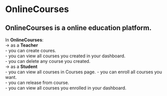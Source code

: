 ﻿# OnlineCourses

## OnlineCourses is a online education platform.

In <b>OnlineCourses</b>:   
  -> as a <b>Teacher</b>  
    - you can create coures.  
    - you can view all courses you created in your dashboard.  
    - you can delete any course you created.  
  -> as a <b>Student</b>  
    - you can view all courses in Courses page. 
    - you can enroll all courses you want.  
    - you can release from course.  
    - you can view all courses you enrolled in your dashboard.
